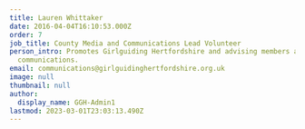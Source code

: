 ```yaml
---
title: Lauren Whittaker
date: 2016-04-04T16:10:53.000Z
order: 7
job_title: County Media and Communications Lead Volunteer
person_intro: Promotes Girlguiding Hertfordshire and advising members about marketing and
  communications.
email: communications@girlguidinghertfordshire.org.uk
image: null
thumbnail: null
author:
  display_name: GGH-Admin1
lastmod: 2023-03-01T23:03:13.490Z
---
```

